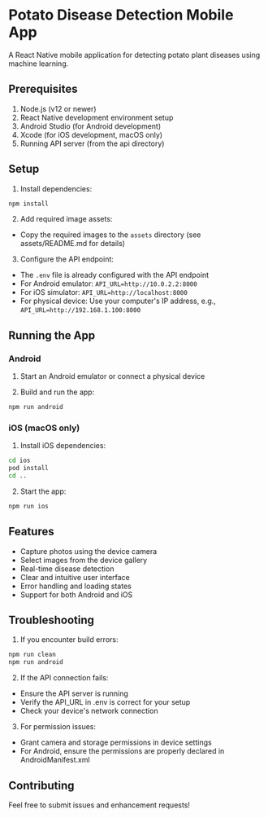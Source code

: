 # Potato Disease Detection Mobile App

A React Native mobile application for detecting potato plant diseases using machine learning.

## Prerequisites

1. Node.js (v12 or newer)
2. React Native development environment setup
3. Android Studio (for Android development)
4. Xcode (for iOS development, macOS only)
5. Running API server (from the api directory)

## Setup

1. Install dependencies:
```bash
npm install
```

2. Add required image assets:
- Copy the required images to the `assets` directory (see assets/README.md for details)

3. Configure the API endpoint:
- The `.env` file is already configured with the API endpoint
- For Android emulator: `API_URL=http://10.0.2.2:8000`
- For iOS simulator: `API_URL=http://localhost:8000`
- For physical device: Use your computer's IP address, e.g., `API_URL=http://192.168.1.100:8000`

## Running the App

### Android

1. Start an Android emulator or connect a physical device

2. Build and run the app:
```bash
npm run android
```

### iOS (macOS only)

1. Install iOS dependencies:
```bash
cd ios
pod install
cd ..
```

2. Start the app:
```bash
npm run ios
```

## Features

- Capture photos using the device camera
- Select images from the device gallery
- Real-time disease detection
- Clear and intuitive user interface
- Error handling and loading states
- Support for both Android and iOS

## Troubleshooting

1. If you encounter build errors:
```bash
npm run clean
npm run android
```

2. If the API connection fails:
- Ensure the API server is running
- Verify the API_URL in .env is correct for your setup
- Check your device's network connection

3. For permission issues:
- Grant camera and storage permissions in device settings
- For Android, ensure the permissions are properly declared in AndroidManifest.xml

## Contributing

Feel free to submit issues and enhancement requests!